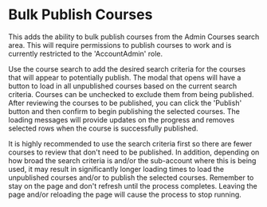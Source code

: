 # Bulk Publish Courses

This adds the ability to bulk publish courses from the Admin Courses search area. This will require permissions to publish courses to work and is currently restricted to the 'AccountAdmin' role.

Use the course search to add the desired search criteria for the courses that will appear to potentially publish. The modal that opens will have a button to load in all unpublished courses based on the current search criteria. Courses can be unchecked to exclude them from being published. After reviewing the courses to be published, you can click the 'Publish' button and then confirm to begin publishing the selected courses. The loading messages will provide updates on the progress and removes selected rows when the course is successfully published.

It is highly recommended to use the search criteria first so there are fewer courses to review that don't need to be published. In addition, depending on how broad the search criteria is and/or the sub-account where this is being used, it may result in significantly longer loading times to load the unpublished courses and/or to publish the selected courses. Remember to stay on the page and don't refresh until the process completes. Leaving the page and/or reloading the page will cause the process to stop running.
